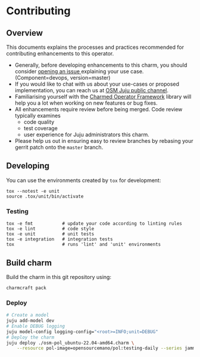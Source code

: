 <!-- Copyright 2022 Canonical Ltd.

Licensed under the Apache License, Version 2.0 (the "License"); you may
not use this file except in compliance with the License. You may obtain
a copy of the License at

        http://www.apache.org/licenses/LICENSE-2.0

Unless required by applicable law or agreed to in writing, software
distributed under the License is distributed on an "AS IS" BASIS, WITHOUT
WARRANTIES OR CONDITIONS OF ANY KIND, either express or implied. See the
License for the specific language governing permissions and limitations
under the License.

For those usages not covered by the Apache License, Version 2.0 please
contact: legal@canonical.com

To get in touch with the maintainers, please contact:
osm-charmers@lists.launchpad.net -->

# Contributing

## Overview

This documents explains the processes and practices recommended for contributing enhancements to
this operator.

- Generally, before developing enhancements to this charm, you should consider [opening an issue
  ](https://osm.etsi.org/bugzilla/enter_bug.cgi?product=OSM) explaining your use case. (Component=devops, version=master)
- If you would like to chat with us about your use-cases or proposed implementation, you can reach
  us at [OSM Juju public channel](https://opensourcemano.slack.com/archives/C027KJGPECA).
- Familiarising yourself with the [Charmed Operator Framework](https://juju.is/docs/sdk) library
  will help you a lot when working on new features or bug fixes.
- All enhancements require review before being merged. Code review typically examines
  - code quality
  - test coverage
  - user experience for Juju administrators this charm.
- Please help us out in ensuring easy to review branches by rebasing your gerrit patch onto
  the `master` branch.

## Developing

You can use the environments created by `tox` for development:

```shell
tox --notest -e unit
source .tox/unit/bin/activate
```

### Testing

```shell
tox -e fmt           # update your code according to linting rules
tox -e lint          # code style
tox -e unit          # unit tests
tox -e integration   # integration tests
tox                  # runs 'lint' and 'unit' environments
```

## Build charm

Build the charm in this git repository using:

```shell
charmcraft pack
```

### Deploy

```bash
# Create a model
juju add-model dev
# Enable DEBUG logging
juju model-config logging-config="<root>=INFO;unit=DEBUG"
# Deploy the charm
juju deploy ./osm-pol_ubuntu-22.04-amd64.charm \
    --resource pol-image=opensourcemano/pol:testing-daily --series jammy
```
